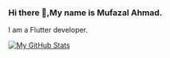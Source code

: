 ### Hi there 👋,My name is Mufazal Ahmad.
I am a Flutter developer.

[![My GitHub Stats](https://github-readme-stats.vercel.app/api/MufazalAhmad=jasongaylord&count_private=true&theme=tokyonight&showicons=true)]()

